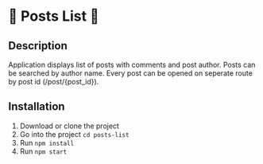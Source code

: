 # :memo: Posts List :memo:

## Description

Application displays list of posts with comments and post author.
Posts can be searched by author name.
Every post can be opened on seperate route by post id (/post/{post_id}).

## Installation

1. Download or clone the project
2. Go into the project `cd posts-list`
3. Run `npm install`
4. Run `npm start`
